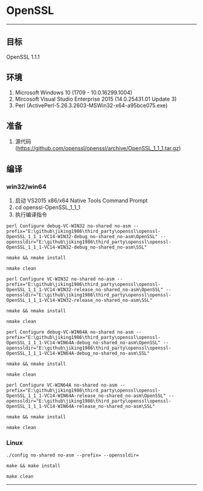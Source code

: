 # OpenSSL

---

## 目标
OpenSSL 1.1.1

## 环境
1. Microsoft Windows 10 (1709 - 10.0.16299.1004)
1. Mircosoft Visual Studio Enterprise 2015 (14.0.25431.01 Update 3)
1. Perl (ActivePerl-5.26.3.2603-MSWin32-x64-a95bce075.exe)

## 准备
1. 源代码 (https://github.com/openssl/openssl/archive/OpenSSL_1_1_1.tar.gz)

## 编译
### win32/win64
1. 启动 VS2015 x86/x64 Native Tools Command Prompt
1. cd openssl-OpenSSL_1_1_1
1. 执行编译指令

```
perl Configure debug-VC-WIN32 no-shared no-asm --prefix="E:\github\jiking1986\third_party\openssl\openssl-OpenSSL_1_1_1-VC14-WIN32-debug_no-shared_no-asm\OpenSSL" --openssldir="E:\github\jiking1986\third_party\openssl\openssl-OpenSSL_1_1_1-VC14-WIN32-debug_no-shared_no-asm\SSL"

nmake && nmake install

nmake clean

perl Configure VC-WIN32 no-shared no-asm --prefix="E:\github\jiking1986\third_party\openssl\openssl-OpenSSL_1_1_1-VC14-WIN32-release_no-shared_no-asm\OpenSSL" --openssldir="E:\github\jiking1986\third_party\openssl\openssl-OpenSSL_1_1_1-VC14-WIN32-release_no-shared_no-asm\SSL"

nmake && nmake install

nmake clean

perl Configure debug-VC-WIN64A no-shared no-asm --prefix="E:\github\jiking1986\third_party\openssl\openssl-OpenSSL_1_1_1-VC14-WIN64A-debug_no-shared_no-asm\OpenSSL" --openssldir="E:\github\jiking1986\third_party\openssl\openssl-OpenSSL_1_1_1-VC14-WIN64A-debug_no-shared_no-asm\SSL"

nmake && nmake install

nmake clean

perl Configure VC-WIN64A no-shared no-asm --prefix="E:\github\jiking1986\third_party\openssl\openssl-OpenSSL_1_1_1-VC14-WIN64A-release_no-shared_no-asm\OpenSSL" --openssldir="E:\github\jiking1986\third_party\openssl\openssl-OpenSSL_1_1_1-VC14-WIN64A-release_no-shared_no-asm\SSL"

nmake && nmake install

nmake clean

```

### Linux
```
./config no-shared no-asm --prefix= --openssldir=

make && make install

make clean

```
---
